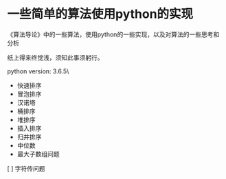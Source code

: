 # 一些简单的算法使用python的实现

《算法导论》中的一些算法，使用python的一些实现，以及对算法的一些思考和分析

纸上得来终觉浅，须知此事须躬行。

python version: 3.6.5\

* 快速排序
* 冒泡排序
* 汉诺塔
* 桶排序
* 堆排序
* 插入排序
* 归并排序
* 中位数
* 最大子数组问题

[ ] 字符传问题